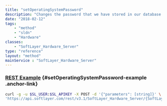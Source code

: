 ```yaml
---
title: "setOperatingSystemPassword"
description: "Changes the password that we have stored in our database for a servers' Operating System"
date: "2018-02-12"
tags:
    - "method"
    - "sldn"
    - "Hardware"
classes:
    - "SoftLayer_Hardware_Server"
type: "reference"
layout: "method"
mainService : "SoftLayer_Hardware_Server"
---
```


### [REST Example](#setOperatingSystemPassword-example) <a href="/article/rest/"><i class="fas fa-question"></i></a> {#setOperatingSystemPassword-example .anchor-link} 
```bash
curl -g -u $SL_USER:$SL_APIKEY -X POST -d '{"parameters": [string]}' \
'https://api.softlayer.com/rest/v3.1/SoftLayer_Hardware_Server/{SoftLayer_Hardware_ServerID}/setOperatingSystemPassword'
```

